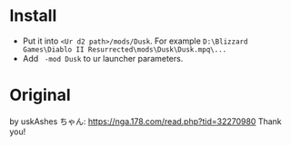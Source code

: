 # Install

- Put it into `<Ur d2 path>/mods/Dusk`.  For example
 `D:\Blizzard Games\Diablo II Resurrected\mods\Dusk\Dusk.mpq\...`
- Add ` -mod Dusk` to ur launcher parameters.

# Original

by uskAshes ちゃん: https://nga.178.com/read.php?tid=32270980
Thank you!
